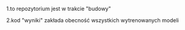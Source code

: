 1.to repozytorium jest w trakcie "budowy"

2.kod "wyniki" zakłada obecność wszystkich wytrenowanych modeli
